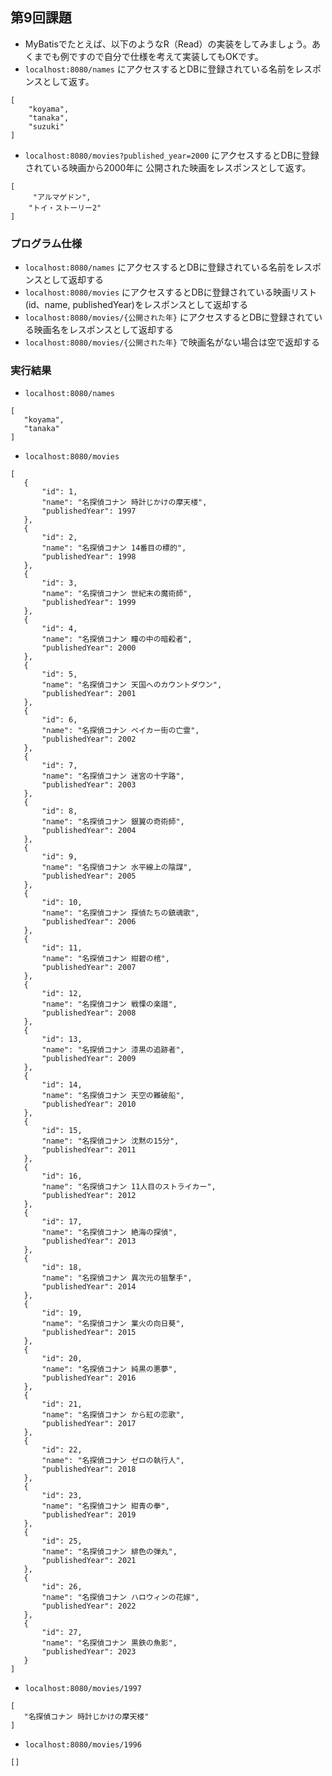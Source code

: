 ## 第9回課題
 - MyBatisでたとえば、以下のようなR（Read）の実装をしてみましょう。あくまでも例ですので自分で仕様を考えて実装してもOKです。
 - `localhost:8080/names` にアクセスするとDBに登録されている名前をレスポンスとして返す。
```
[
    "koyama",
    "tanaka",
    "suzuki"
]
``` 
 - `localhost:8080/movies?published_year=2000` にアクセスするとDBに登録されている映画から2000年に
公開された映画をレスポンスとして返す。
```
[
     "アルマゲドン",
    "トイ・ストーリー2"
]
```

### プログラム仕様
 - `localhost:8080/names` にアクセスするとDBに登録されている名前をレスポンスとして返却する
 - `localhost:8080/movies` にアクセスするとDBに登録されている映画リスト(id、name, publishedYear)をレスポンスとして返却する
 - `localhost:8080/movies/{公開された年}` にアクセスするとDBに登録されている映画名をレスポンスとして返却する
 - `localhost:8080/movies/{公開された年}` で映画名がない場合は空で返却する

### 実行結果
 - `localhost:8080/names`
 ```
[
    "koyama",
    "tanaka"
]
 ```
 - `localhost:8080/movies`
 ```
[
    {
        "id": 1,
        "name": "名探偵コナン 時計じかけの摩天楼",
        "publishedYear": 1997
    },
    {
        "id": 2,
        "name": "名探偵コナン 14番目の標的",
        "publishedYear": 1998
    },
    {
        "id": 3,
        "name": "名探偵コナン 世紀末の魔術師",
        "publishedYear": 1999
    },
    {
        "id": 4,
        "name": "名探偵コナン 瞳の中の暗殺者",
        "publishedYear": 2000
    },
    {
        "id": 5,
        "name": "名探偵コナン 天国へのカウントダウン",
        "publishedYear": 2001
    },
    {
        "id": 6,
        "name": "名探偵コナン ベイカー街の亡霊",
        "publishedYear": 2002
    },
    {
        "id": 7,
        "name": "名探偵コナン 迷宮の十字路",
        "publishedYear": 2003
    },
    {
        "id": 8,
        "name": "名探偵コナン 銀翼の奇術師",
        "publishedYear": 2004
    },
    {
        "id": 9,
        "name": "名探偵コナン 水平線上の陰謀",
        "publishedYear": 2005
    },
    {
        "id": 10,
        "name": "名探偵コナン 探偵たちの鎮魂歌",
        "publishedYear": 2006
    },
    {
        "id": 11,
        "name": "名探偵コナン 紺碧の棺",
        "publishedYear": 2007
    },
    {
        "id": 12,
        "name": "名探偵コナン 戦慄の楽譜",
        "publishedYear": 2008
    },
    {
        "id": 13,
        "name": "名探偵コナン 漆黒の追跡者",
        "publishedYear": 2009
    },
    {
        "id": 14,
        "name": "名探偵コナン 天空の難破船",
        "publishedYear": 2010
    },
    {
        "id": 15,
        "name": "名探偵コナン 沈黙の15分",
        "publishedYear": 2011
    },
    {
        "id": 16,
        "name": "名探偵コナン 11人目のストライカー",
        "publishedYear": 2012
    },
    {
        "id": 17,
        "name": "名探偵コナン 絶海の探偵",
        "publishedYear": 2013
    },
    {
        "id": 18,
        "name": "名探偵コナン 異次元の狙撃手",
        "publishedYear": 2014
    },
    {
        "id": 19,
        "name": "名探偵コナン 業火の向日葵",
        "publishedYear": 2015
    },
    {
        "id": 20,
        "name": "名探偵コナン 純黒の悪夢",
        "publishedYear": 2016
    },
    {
        "id": 21,
        "name": "名探偵コナン から紅の恋歌",
        "publishedYear": 2017
    },
    {
        "id": 22,
        "name": "名探偵コナン ゼロの執行人",
        "publishedYear": 2018
    },
    {
        "id": 23,
        "name": "名探偵コナン 紺青の拳",
        "publishedYear": 2019
    },
    {
        "id": 25,
        "name": "名探偵コナン 緋色の弾丸",
        "publishedYear": 2021
    },
    {
        "id": 26,
        "name": "名探偵コナン ハロウィンの花嫁",
        "publishedYear": 2022
    },
    {
        "id": 27,
        "name": "名探偵コナン 黒鉄の魚影",
        "publishedYear": 2023
    }
]
 ```
  - `localhost:8080/movies/1997`
 ```
[
    "名探偵コナン 時計じかけの摩天楼"
]
 ```
 - `localhost:8080/movies/1996`
 ```
[]
 ```
